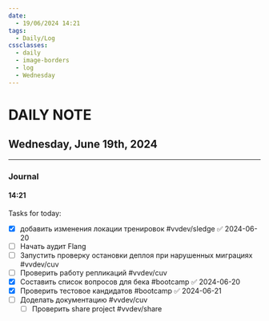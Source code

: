 ```yaml
---
date:
  - 19/06/2024 14:21
tags:
  - Daily/Log
cssclasses:
  - daily
  - image-borders
  - log
  - Wednesday
---
```

# DAILY NOTE
## Wednesday, June 19th, 2024
---
### Journal
#### 14:21
Tasks for today:
- [x] добавить изменения локации тренировок #vvdev/sledge ✅ 2024-06-20
- [ ] Начать аудит Flang
- [ ] Запустить проверку остановки деплоя при нарушенных миграциях #vvdev/cuv 
- [ ] Проверить работу репликаций #vvdev/cuv 
- [x] Составить список вопросов для бека #bootcamp ✅ 2024-06-20
- [x] Проверить тестовое кандидатов #bootcamp ✅ 2024-06-21
- [ ] Доделать документацию #vvdev/cuv 
	- [ ] Проверить share project #vvdev/share